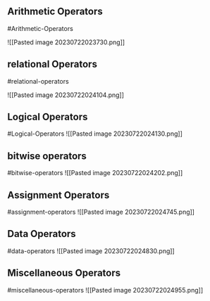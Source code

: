 


## Arithmetic Operators 
#Arithmetic-Operators 

![[Pasted image 20230722023730.png]]

## relational Operators 

#relational-operators

![[Pasted image 20230722024104.png]]

## Logical Operators 
#Logical-Operators 
![[Pasted image 20230722024130.png]]

## bitwise operators
#bitwise-operators
![[Pasted image 20230722024202.png]]

## Assignment Operators 
#assignment-operators
![[Pasted image 20230722024745.png]]

## Data Operators 
#data-operators 
![[Pasted image 20230722024830.png]]

## Miscellaneous Operators 

#miscellaneous-operators 
![[Pasted image 20230722024955.png]]